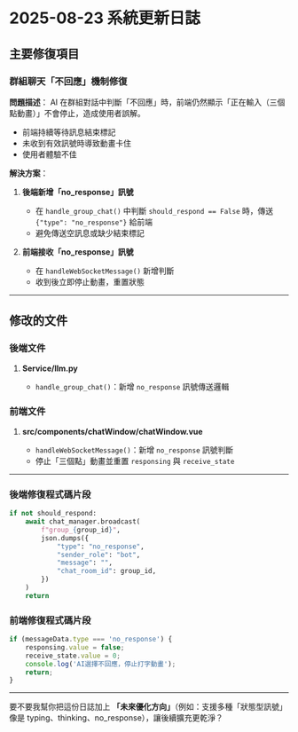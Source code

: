 

# 2025-08-23 系統更新日誌

## 主要修復項目

### 群組聊天「不回應」機制修復

**問題描述**：
AI 在群組對話中判斷「不回應」時，前端仍然顯示「正在輸入（三個點動畫）」不會停止，造成使用者誤解。

* 前端持續等待訊息結束標記
* 未收到有效訊號時導致動畫卡住
* 使用者體驗不佳

**解決方案**：

1. **後端新增「no\_response」訊號**

   * 在 `handle_group_chat()` 中判斷 `should_respond == False` 時，傳送 `{"type": "no_response"}` 給前端
   * 避免傳送空訊息或缺少結束標記

2. **前端接收「no\_response」訊號**

   * 在 `handleWebSocketMessage()` 新增判斷
   * 收到後立即停止動畫，重置狀態

---

## 修改的文件

### 後端文件

1. **Service/llm.py**

   * `handle_group_chat()`：新增 `no_response` 訊號傳送邏輯

### 前端文件

1. **src/components/chatWindow/chatWindow\.vue**

   * `handleWebSocketMessage()`：新增 `no_response` 訊號判斷
   * 停止「三個點」動畫並重置 `responsing` 與 `receive_state`



---

### 後端修復程式碼片段

```python
if not should_respond:
    await chat_manager.broadcast(
        f"group_{group_id}",
        json.dumps({
            "type": "no_response",
            "sender_role": "bot",
            "message": "",
            "chat_room_id": group_id,
        })
    )
    return
```

### 前端修復程式碼片段

```javascript
if (messageData.type === 'no_response') {
    responsing.value = false;
    receive_state.value = 0;
    console.log('AI選擇不回應，停止打字動畫');
    return;
}
```

---

要不要我幫你把這份日誌加上 **「未來優化方向」**（例如：支援多種「狀態型訊號」像是 typing、thinking、no\_response），讓後續擴充更乾淨？
